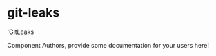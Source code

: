 git-leaks
===============================================
&#39;GitLeaks

Component Authors, provide some documentation for your users here!